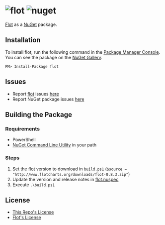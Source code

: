 ![flot](http://www.flotcharts.org/images/header.png) ![nuget](http://download-codeplex.sec.s-msft.com/Download?ProjectName=nuget&DownloadId=162974&Build=20527)
====================

[Flot](http://www.flotcharts.org/) as a [NuGet](https://nuget.org/) package.


Installation
---------------

To install flot, run the following command in the [Package Manager Console](http://docs.nuget.org/docs/start-here/using-the-package-manager-console). You can see the package on the [NuGet Gallery](https://www.nuget.org/packages/flot/).

    PM> Install-Package flot
    
    
Issues
--------

- Report [flot](http://www.flotcharts.org/) issues [here](https://github.com/flot/flot/issues)
- Report NuGet package issues [here](https://github.com/blachniet/flot-nuget/issues)


Building the Package
----------------------

### Requirements

- PowerShell
- [NuGet Command Line Utility](http://nuget.org/nuget.exe) in your path

### Steps

1. Set the [flot](http://www.flotcharts.org/) version to download in `build.ps1` (`$source = "http://www.flotcharts.org/downloads/flot-0.8.3.zip"`)
2. Update the version and release notes in [flot.nuspec](flot.nuspec)
3. Execute `.\build.ps1`


License
----------

- [This Repo's License](LICENSE)
- [Flot's License](https://github.com/flot/flot/blob/master/LICENSE.txt)
